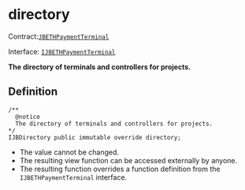 # directory

Contract:[`JBETHPaymentTerminal`](../)​‌

Interface: [`IJBETHPaymentTerminal`](../../../../interfaces/ijbethterminalof.md)

**The directory of terminals and controllers for projects.**

## Definition

```solidity
/** 
  @notice
  The directory of terminals and controllers for projects.
*/
IJBDirectory public immutable override directory;
```

* The value cannot be changed.
* The resulting view function can be accessed externally by anyone.
* The resulting function overrides a function definition from the `IJBETHPaymentTerminal` interface.
